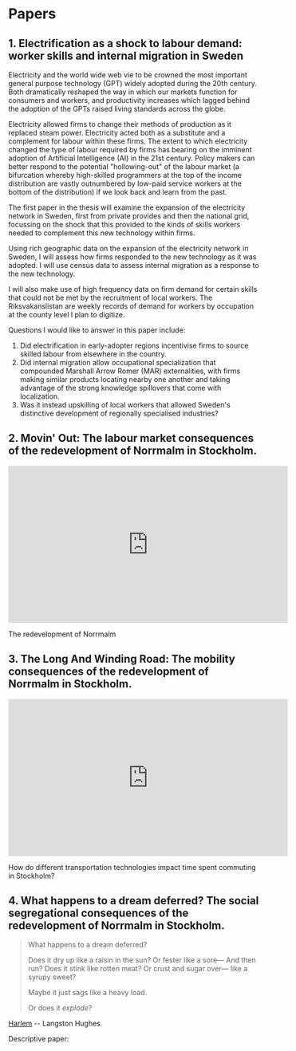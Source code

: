# Papers

## 1. Electrification as a shock to labour demand: worker skills and internal migration in Sweden

Electricity and the world wide web vie to be crowned the most important general purpose technology (GPT) widely adopted during the 20th century. Both dramatically reshaped the way in which our markets function for consumers and workers, and productivity increases which lagged behind the adoption of the GPTs raised living standards across the globe.

Electricity allowed firms to change their methods of production as it replaced steam power. Electricity acted both as a substitute and a complement for labour within these firms. The extent to which electricity changed the type of labour required by firms has bearing on the imminent adoption of Artificial Intelligence (AI) in the 21st century. Policy makers can better respond to the potential "hollowing-out" of the labour market (a bifurcation whereby high-skilled programmers at the top of the income distribution are vastly outnumbered by low-paid service workers at the bottom of the distribution) if we look back and learn from the past.

The first paper in the thesis will examine the expansion of the electricity network in Sweden, first from private provides and then the national grid, focussing on the shock that this provided to the kinds of skills workers needed to complement this new technology within firms.

Using rich geographic data on the expansion of the electricity network in Sweden, I will assess how firms responded to the new technology as it was adopted. I will use census data to assess internal migration as a response to the new technology.

I will also make use of high frequency data on firm demand for certain skills that could not be met by the recruitment of local workers. The Riksvakanslistan are weekly records of demand for workers by occupation at the county level I plan to digitize.

Questions I would like to answer in this paper include:

1. Did electrification in early-adopter regions incentivise firms to source skilled labour from elsewhere in the country.
2. Did internal migration allow occupational specialization that compounded Marshall Arrow Romer (MAR) externalities, with firms making similar products locating nearby one another and taking advantage of the strong knowledge spillovers that come with localization. 
3. Was it instead upskilling of local workers that allowed Sweden's distinctive development of regionally specialised industries?

## 2. Movin' Out: The labour market consequences of the redevelopment of Norrmalm in Stockholm.

<iframe width="560" height="315" src="https://www.youtube.com/embed/cJtL8vWNZ4o" title="YouTube video player" frameborder="0" allow="accelerometer; autoplay; clipboard-write; encrypted-media; gyroscope; picture-in-picture" allowfullscreen></iframe>

The redevelopment of Norrmalm

## 3. The Long And Winding Road: The mobility consequences of the redevelopment of Norrmalm in Stockholm.

<iframe width="560" height="315" src="https://www.youtube.com/embed/fR4HjTH_fTM" title="YouTube video player" frameborder="0" allow="accelerometer; autoplay; clipboard-write; encrypted-media; gyroscope; picture-in-picture" allowfullscreen></iframe>

How do different transportation technologies impact time spent commuting in Stockholm?



## 4. What happens to a dream deferred? The social segregational consequences of the redevelopment of Norrmalm in Stockholm.

<blockquote>

What happens to a dream deferred?

Does it dry up
like a raisin in the sun?
Or fester like a sore—
And then run?
Does it stink like rotten meat?
Or crust and sugar over—
like a syrupy sweet?

Maybe it just sags
like a heavy load.

Or does it *explode*?
      
</blockquote>

[Harlem](https://www.poetryfoundation.org/poems/46548/harlem) -- Langston Hughes

Descriptive paper: 
